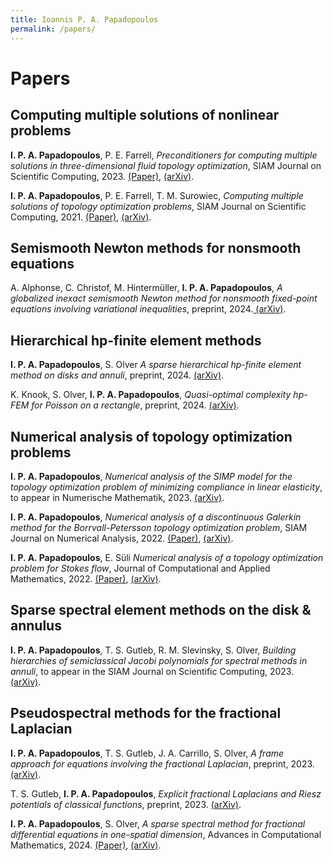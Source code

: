 ```yaml
---
title: Ioannis P. A. Papadopoulos
permalink: /papers/
---
```


# Papers

## Computing multiple solutions of nonlinear problems

<p> <b>I. P. A. Papadopoulos</b>, P. E. Farrell, <i>Preconditioners for computing multiple solutions in three-dimensional fluid topology optimization</i>, SIAM Journal on Scientific Computing, 2023. <a href="https://doi.org/10.1137/22M1478598">(Paper)</a>, <a href="https://arxiv.org/abs/2202.08248">(arXiv)</a>.</p>

<p> <b>I. P. A. Papadopoulos</b>, P. E. Farrell, T. M. Surowiec, <i>Computing multiple solutions of topology optimization problems</i>, SIAM Journal on Scientific Computing, 2021. <a href="https://doi.org/10.1137/20M1326209">(Paper)</a>, <a href="https://arxiv.org/abs/2004.11797">(arXiv)</a>.</p>

## Semismooth Newton methods for nonsmooth equations

<p> A. Alphonse, C. Christof, M. Hintermüller, <b>I. P. A. Papadopoulos</b>, <i>A globalized inexact semismooth Newton method for nonsmooth fixed-point equations involving variational inequalities</i>, preprint, 2024.<a href="https://arxiv.org/abs/2409.19637"> (arXiv)</a>.</p>

## Hierarchical hp-finite element methods

<p><b>I. P. A. Papadopoulos</b>, S. Olver <i>A sparse hierarchical hp-finite element method on disks and annuli</i>, preprint, 2024. <a href="https://arxiv.org/abs/2402.12831">(arXiv)</a>.</p>

<p>K. Knook, S. Olver, <b>I. P. A. Papadopoulos</b>, <i>Quasi-optimal complexity hp-FEM for Poisson on a rectangle</i>, preprint, 2024. <a href="https://arxiv.org/abs/2402.11299">(arXiv)</a>.</p>

## Numerical analysis of topology optimization problems

<p> <b>I. P. A. Papadopoulos</b>, <i>Numerical analysis of the SIMP model for the topology optimization problem of minimizing compliance in linear elasticity</i>, to appear in Numerische Mathematik, 2023. <a href="https://arxiv.org/abs/2211.04249">(arXiv)</a>.</p>

<p> <b>I. P. A. Papadopoulos</b>, <i>Numerical analysis of a discontinuous Galerkin method for the Borrvall-Petersson topology optimization problem</i>, SIAM Journal on Numerical Analysis, 2022. <a href="https://doi.org/10.1137/21M1438943">(Paper)</a>, <a href="https://arxiv.org/abs/2108.03930">(arXiv)</a>.</p>

<p> <b>I. P. A. Papadopoulos</b>, E. Süli <i>Numerical analysis of a topology optimization problem for Stokes flow</i>, Journal of Computational and Applied Mathematics, 2022. <a href="https://doi.org/10.1016/j.cam.2022.114295">(Paper)</a>, <a href="https://arxiv.org/abs/2102.10408">(arXiv)</a>.</p>

## Sparse spectral element methods on the disk & annulus

<p> <b>I. P. A. Papadopoulos</b>, T. S. Gutleb, R. M. Slevinsky, S. Olver, <i>Building hierarchies of semiclassical Jacobi polynomials for spectral methods in annuli</i>, to appear in the SIAM Journal on Scientific Computing, 2023. <a href="https://arxiv.org/abs/2310.07541">(arXiv)</a>.</p>

## Pseudospectral methods for the fractional Laplacian

<p><b>I. P. A. Papadopoulos</b>, T. S. Gutleb, J. A. Carrillo, S. Olver, <i>A frame approach for equations involving the fractional Laplacian</i>, preprint, 2023. <a href="https://arxiv.org/abs/2311.12451">(arXiv)</a>.</p>

<p>T. S. Gutleb, <b>I. P. A. Papadopoulos</b>, <i>Explicit fractional Laplacians and Riesz potentials of classical functions</i>, preprint, 2023. <a href="https://arxiv.org/abs/2311.10896">(arXiv)</a>.</p>

<p><b>I. P. A. Papadopoulos</b>, S. Olver,  <i>A sparse spectral method for fractional differential equations in one-spatial dimension</i>, Advances in Computational Mathematics, 2024. <a href="https://doi.org/10.1007/s10444-024-10164-1">(Paper)</a>, <a href="https://arxiv.org/abs/2210.08247">(arXiv)</a>.</p>
